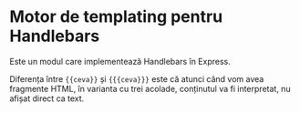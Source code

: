 # Motor de templating pentru Handlebars

Este un modul care implementează Handlebars în Express.

Diferența între `{{ceva}}` și `{{{ceva}}}` este că atunci când vom avea fragmente HTML, în varianta cu trei acolade, conținutul va fi interpretat, nu afișat direct ca text.
